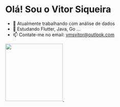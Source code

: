 # Olá! Sou o Vitor Siqueira


- 🔭 Atualmente trabalhando com análise de dados
- 🌱 Estudando Flutter, Java, Go ...
- 📫 Contate-me no email: vmsvitor@outlook.com

<div>
    <a href="https://github.com/vitormsiqueira">
    <img height="180em" src="https://github-readme-stats.vercel.app/api?username=vitormsiqueira&show_icons=true&theme=radical&include_all_commits=true&count_private=true"/>
    <img height="180em" scr="https://github-readme-stats.vercel.app/api/top-langs/?username=vitormsiqueira&layout=compact&langs_count=16&theme=radical"/>
</div>

